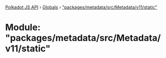 [Polkadot JS API](../README.md) › [Globals](../globals.md) › ["packages/metadata/src/Metadata/v11/static"](_packages_metadata_src_metadata_v11_static_.md)

# Module: "packages/metadata/src/Metadata/v11/static"


